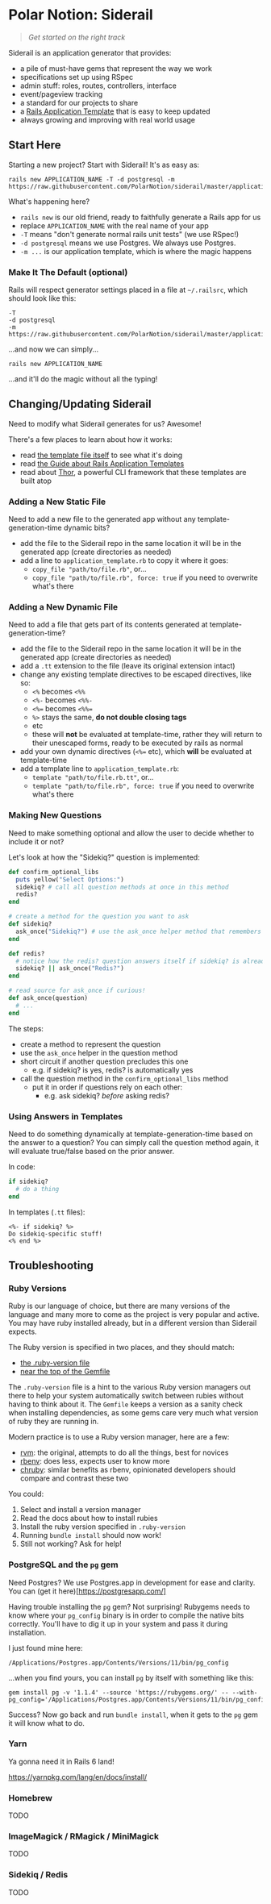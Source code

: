 # Polar Notion: Siderail

> _Get started on the right track_

Siderail is an application generator that provides:

- a pile of must-have gems that represent the way we work
- specifications set up using RSpec
- admin stuff: roles, routes, controllers, interface
- event/pageview tracking
- a standard for our projects to share
- a [Rails Application Template](https://guides.rubyonrails.org/rails_application_templates.html) that is easy to keep updated
- always growing and improving with real world usage

## Start Here

Starting a new project? Start with Siderail! It's as easy as:

```
rails new APPLICATION_NAME -T -d postgresql -m https://raw.githubusercontent.com/PolarNotion/siderail/master/application_template.rb
```

What's happening here?
- `rails new` is our old friend, ready to faithfully generate a Rails app for us
- replace `APPLICATION_NAME` with the real name of your app
- `-T` means "don't generate normal rails unit tests" (we use RSpec!)
- `-d postgresql` means we use Postgres. We always use Postgres.
- `-m ...` is our application template, which is where the magic happens

### Make It The Default (optional)

Rails will respect generator settings placed in a file at `~/.railsrc`, which should look like this:
```
-T
-d postgresql
-m https://raw.githubusercontent.com/PolarNotion/siderail/master/application_template.rb
```
...and now we can simply...
```
rails new APPLICATION_NAME
```
...and it'll do the magic without all the typing!


## Changing/Updating Siderail

Need to modify what Siderail generates for us? Awesome!

There's a few places to learn about how it works:
- read [the template file itself](https://github.com/PolarNotion/siderail/blob/master/application_template.rb) to see what it's doing
- read [the Guide about Rails Application Templates](https://guides.rubyonrails.org/rails_application_templates.html)
- read about [Thor](https://github.com/erikhuda/thor/wiki), a powerful CLI framework that these templates are built atop

### Adding a New Static File

Need to add a new file to the generated app without any template-generation-time dynamic bits?

- add the file to the Siderail repo in the same location it will be in the generated app (create directories as needed)
- add a line to `application_template.rb` to copy it where it goes:
  - `copy_file "path/to/file.rb"`, or...
  - `copy_file "path/to/file.rb", force: true` if you need to overwrite what's there

### Adding a New Dynamic File

Need to add a file that gets part of its contents generated at template-generation-time?

- add the file to the Siderail repo in the same location it will be in the generated app (create directories as needed)
- add a `.tt` extension to the file (leave its original extension intact)
- change any existing template directives to be escaped directives, like so:
  - `<%` becomes `<%%`
  - `<%-` becomes `<%%-`
  - `<%=` becomes `<%%=`
  - `%>` stays the same, **do not double closing tags**
  - etc
  - these will **not** be evaluated at template-time, rather they will return to their unescaped forms, ready to be executed by rails as normal
- add your own dynamic directives (`<%=` etc), which **will** be evaluated at template-time
- add a template line to `application_template.rb`:
  - `template "path/to/file.rb.tt"`, or...
  - `template "path/to/file.rb", force: true` if you need to overwrite what's there

### Making New Questions

Need to make something optional and allow the user to decide whether to include it or not?

Let's look at how the "Sidekiq?" question is implemented:

```ruby
def confirm_optional_libs
  puts yellow("Select Options:")
  sidekiq? # call all question methods at once in this method
  redis?
end

# create a method for the question you want to ask
def sidekiq?
  ask_once("Sidekiq?") # use the ask_once helper method that remembers the response
end

def redis?
  # notice how the redis? question answers itself if sidekiq? is already true
  sidekiq? || ask_once("Redis?")
end

# read source for ask_once if curious!
def ask_once(question)
  # ...
end
```

The steps:
- create a method to represent the question
- use the `ask_once` helper in the question method
- short circuit if another question precludes this one
  - e.g. if sidekiq? is yes, redis? is automatically yes
- call the question method in the `confirm_optional_libs` method
  - put it in order if questions rely on each other:
    - e.g. ask sidekiq? _before_ asking redis?

### Using Answers in Templates

Need to do something dynamically at template-generation-time based on the answer to a question? You can simply call the question method again, it will evaluate true/false based on the prior answer.

In code:

```ruby
if sidekiq?
  # do a thing
end
```

In templates (`.tt` files):

```erb
<%- if sidekiq? %>
Do sidekiq-specific stuff!
<% end %>
```

## Troubleshooting

### Ruby Versions

Ruby is our language of choice, but there are many versions of the language and many more to come as the project is very popular and active. You may have ruby installed already, but in a different version than Siderail expects.

The Ruby version is specified in two places, and they should match:
- [the .ruby-version file](https://github.com/PolarNotion/siderail/blob/master/.ruby-version)
- [near the top of the Gemfile](https://github.com/PolarNotion/siderail/blob/master/Gemfile)

The `.ruby-version` file is a hint to the various Ruby version managers out there to help your system automatically switch between rubies without having to think about it. The `Gemfile` keeps a version as a sanity check when installing dependencies, as some gems care very much what version of ruby they are running in.

Modern practice is to use a Ruby version manager, here are a few:
- [rvm](https://rvm.io/): the original, attempts to do all the things, best for novices
- [rbenv](https://github.com/rbenv/rbenv): does less, expects user to know more
- [chruby](https://github.com/postmodern/chruby): similar benefits as rbenv, opinionated developers should compare and contrast these two

You could:

1. Select and install a version manager
2. Read the docs about how to install rubies
3. Install the ruby version specified in `.ruby-version`
4. Running `bundle install` should now work!
5. Still not working? Ask for help!

### PostgreSQL and the `pg` gem

Need Postgres? We use Postgres.app in development for ease and clarity. You can (get it here)[https://postgresapp.com/]

Having trouble installing the `pg` gem? Not surprising! Rubygems needs to know where your `pg_config` binary is in order to compile the native bits correctly. You'll have to dig it up in your system and pass it during installation.

I just found mine here:

```
/Applications/Postgres.app/Contents/Versions/11/bin/pg_config
```

...when you find yours, you can install `pg` by itself with something like this:

```
gem install pg -v '1.1.4' --source 'https://rubygems.org/' -- --with-pg_config='/Applications/Postgres.app/Contents/Versions/11/bin/pg_config'
```

Success? Now go back and run `bundle install`, when it gets to the `pg` gem it will know what to do.

### Yarn

Ya gonna need it in Rails 6 land!

https://yarnpkg.com/lang/en/docs/install/

### Homebrew

TODO

### ImageMagick / RMagick / MiniMagick

TODO

### Sidekiq / Redis

TODO
